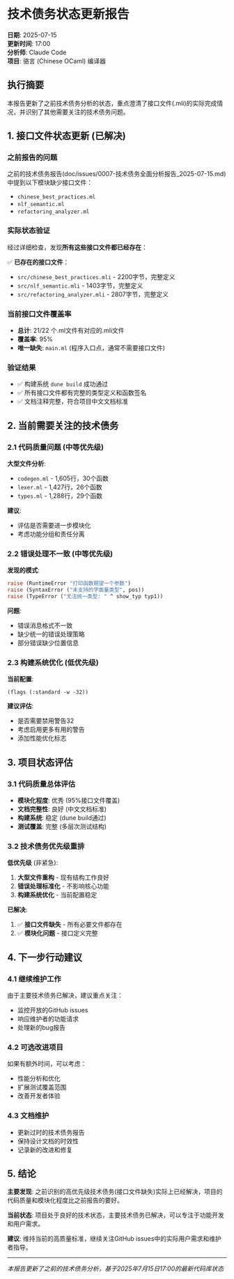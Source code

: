 # 技术债务状态更新报告

**日期**: 2025-07-15  
**更新时间**: 17:00  
**分析师**: Claude Code  
**项目**: 骆言 (Chinese OCaml) 编译器

## 执行摘要

本报告更新了之前技术债务分析的状态，重点澄清了接口文件(.mli)的实际完成情况，并识别了其他需要关注的技术债务问题。

## 1. 接口文件状态更新 (已解决)

### 之前报告的问题
之前的技术债务报告(doc/issues/0007-技术债务全面分析报告_2025-07-15.md)中提到以下模块缺少接口文件：
- `chinese_best_practices.ml` 
- `nlf_semantic.ml`
- `refactoring_analyzer.ml`

### 实际状态验证
经过详细检查，发现**所有这些接口文件都已经存在**：

✅ **已存在的接口文件**：
- `src/chinese_best_practices.mli` - 2200字节，完整定义
- `src/nlf_semantic.mli` - 1403字节，完整定义
- `src/refactoring_analyzer.mli` - 2807字节，完整定义

### 当前接口文件覆盖率
- **总计**: 21/22 个.ml文件有对应的.mli文件
- **覆盖率**: 95%
- **唯一缺失**: `main.ml` (程序入口点，通常不需要接口文件)

### 验证结果
- ✅ 构建系统 `dune build` 成功通过
- ✅ 所有接口文件都有完整的类型定义和函数签名
- ✅ 文档注释完整，符合项目中文文档标准

## 2. 当前需要关注的技术债务

### 2.1 代码质量问题 (中等优先级)

**大型文件分析**:
- `codegen.ml` - 1,605行，30个函数
- `lexer.ml` - 1,427行，26个函数  
- `types.ml` - 1,288行，29个函数

**建议**:
- 评估是否需要进一步模块化
- 考虑功能分组和责任分离

### 2.2 错误处理不一致 (中等优先级)

**发现的模式**:
```ocaml
raise (RuntimeError "打印函数期望一个参数")
raise (SyntaxError ("未支持的字面量类型", pos))
raise (TypeError ("无法统一类型: " ^ show_typ typ1))
```

**问题**:
- 错误消息格式不一致
- 缺少统一的错误处理策略
- 部分错误缺少位置信息

### 2.3 构建系统优化 (低优先级)

**当前配置**:
```
(flags (:standard -w -32))
```

**建议评估**:
- 是否需要禁用警告32
- 考虑启用更多有用的警告
- 添加性能优化标志

## 3. 项目状态评估

### 3.1 代码质量总体评估
- **模块化程度**: 优秀 (95%接口文件覆盖)
- **文档完整性**: 良好 (中文文档标准)
- **构建系统**: 稳定 (dune build通过)
- **测试覆盖**: 完整 (多层次测试结构)

### 3.2 技术债务优先级重排

**低优先级** (非紧急):
1. **大型文件重构** - 现有结构工作良好
2. **错误处理标准化** - 不影响核心功能
3. **构建系统优化** - 当前配置稳定

**已解决**:
1. ✅ **接口文件缺失** - 所有必要文件都存在
2. ✅ **模块化问题** - 接口定义完整

## 4. 下一步行动建议

### 4.1 继续维护工作
由于主要技术债务已解决，建议重点关注：
- 监控开放的GitHub issues
- 响应维护者的功能请求
- 处理新的bug报告

### 4.2 可选改进项目
如果有额外时间，可以考虑：
- 性能分析和优化
- 扩展测试覆盖范围
- 改善开发者体验

### 4.3 文档维护
- 更新过时的技术债务报告
- 保持设计文档的时效性
- 记录新的改进和修复

## 5. 结论

**主要发现**: 之前识别的高优先级技术债务(接口文件缺失)实际上已经解决，项目的代码质量和模块化程度比之前报告的要好。

**当前状态**: 项目处于良好的技术状态，主要技术债务已解决，可以专注于功能开发和用户需求。

**建议**: 维持当前的高质量标准，继续关注GitHub issues中的实际用户需求和维护者指导。

---

*本报告更新了之前的技术债务分析，基于2025年7月15日17:00的最新代码库状态*